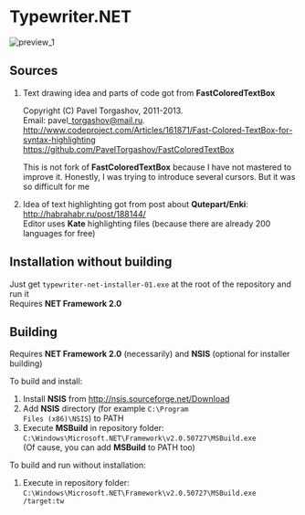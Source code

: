 Typewriter.NET
==============

![preview_1](https://raw2.github.com/cser/typewriter-net/master/TypewriterNET/previews/preview_1.png "Typewriter.NET with npp color scheme")

Sources
-------

1. Text drawing idea and parts of code got from **FastColoredTextBox**

	Copyright (C) Pavel Torgashov, 2011-2013.<br/>
	Email: pavel\_torgashov@mail.ru.<br/>
	http://www.codeproject.com/Articles/161871/Fast-Colored-TextBox-for-syntax-highlighting<br/>
	https://github.com/PavelTorgashov/FastColoredTextBox

	This is not fork of **FastColoredTextBox** because I have not mastered to improve it.
	Honestly, I was trying to introduce several cursors. But it was so difficult for me

2. Idea of text highlighting got from post about **Qutepart/Enki**: http://habrahabr.ru/post/188144/<br/>
Editor uses **Kate** highlighting files (because there are already 200 languages for free)

Installation without building
-----------------------------

Just get <code>typewriter-net-installer-01.exe</code> at the root of the repository and run it<br/>
Requires **NET Framework 2.0**

Building
--------

Requires **NET Framework 2.0** (necessarily) and **NSIS** (optional for installer building)

To build and install:

1. Install **NSIS** from http://nsis.sourceforge.net/Download
2. Add **NSIS** directory (for example <code>C:\Program Files (x86)\NSIS</code>) to PATH
3. Execute **MSBuild** in repository folder:
	<code>C:\Windows\Microsoft.NET\Framework\v2.0.50727\MSBuild.exe</code><br/>
	(Of cause, you can add **MSBuild** to PATH too)

To build and run without installation:

1. Execute in repository folder:
	<code>C:\Windows\Microsoft.NET\Framework\v2.0.50727\MSBuild.exe /target:tw</code>
